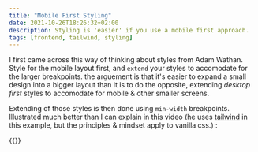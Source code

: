 ```yaml
---
title: "Mobile First Styling"
date: 2021-10-26T18:26:32+02:00
description: Styling is 'easier' if you use a mobile first approach.
tags: [frontend, tailwind, styling]
---
```


I first came across this way of thinking about styles from Adam Wathan. Style for the mobile layout first, and `extend` your styles to accomodate for the larger breakpoints. the arguement is that it's easier to expand a small design into a bigger layout than it is to do the opposite, extending *desktop first* styles to accomodate for mobile & other smaller screens.

Extending of those styles is then done using `min-width` breakpoints. Illustrated much better than I can explain in this video (he uses [tailwind](https://tailwindcss.com/) in this example, but the principles & mindset apply to vanilla css.) :

{{<youtube Ff_n_QClipQ>}}